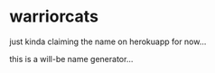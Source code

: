 # warriorcats
just kinda claiming the name on herokuapp for now...

this is a will-be name generator...
